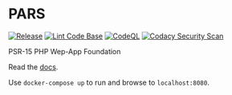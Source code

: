 # PARS
[![Release](https://github.com/robertkleinschuster/pars/actions/workflows/release.yml/badge.svg)](https://github.com/robertkleinschuster/pars/actions/workflows/release.yml)
[![Lint Code Base](https://github.com/robertkleinschuster/pars/actions/workflows/super-linter.yml/badge.svg)](https://github.com/robertkleinschuster/pars/actions/workflows/super-linter.yml)
[![CodeQL](https://github.com/robertkleinschuster/pars/actions/workflows/codeql-analysis.yml/badge.svg)](https://github.com/robertkleinschuster/pars/actions/workflows/codeql-analysis.yml)
[![Codacy Security Scan](https://github.com/robertkleinschuster/pars/actions/workflows/codacy.yml/badge.svg)](https://github.com/robertkleinschuster/pars/actions/workflows/codacy.yml)

PSR-15 PHP Wep-App Foundation

Read the [docs](https://robertkleinschuster.github.io/pars/).

Use `docker-compose up` to run and browse to `localhost:8080`.
